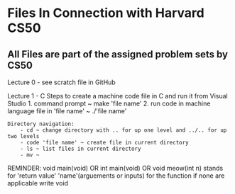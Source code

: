 # Files In Connection with Harvard CS50

## All Files are part of the assigned problem sets by CS50 

Lecture 0 - see scratch file in GitHub

Lecture 1 - C
    Steps to create a machine code file in C and run it from Visual Studio
        1. command prompt ~ make 'file name'
        2. run code in machine language file in 'file name' ~ ./'file name'

    Directory navigation:
        - cd ~ change directory with .. for up one level and ../.. for up two levels
        - code 'file name' ~ create file in current directory
        - ls ~ list files in current directory
        - mv ~ 

REMINDER: void main(void) OR int main(void) OR void meow(int n) stands for 'return value' 'name'(arguements or inputs) for the function if none are applicable write void

